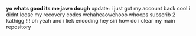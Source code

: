 **yo whats good its me jawn dough**
update: i just got my account back cool i didnt loose my recovery codes wehaheaowehooo whoops
subscrib 2 kathigg !!!
oh yeah and i liek encoding
hey siri how do i clear my main repository
